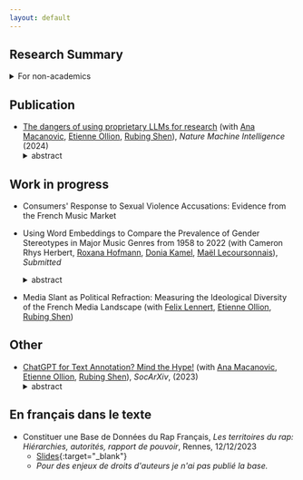```yaml
---
layout: default
---
```


## Research Summary
<details class="space-after">
<summary>For non-academics </summary><br>
In my PhD I have been working on the media conducting both applied and methodological research. <br><br>

My main research project is concerned with how consumers have been reacting to major sexual violence accusations in the French music market. Using detailed market data of streaming consumption in France for 8 years, I am using causal inference methods to identify whether consumers turn away from artists following major scandals. To retrieve major scandals and control for consumers awareness of the latter, I have developed a <em>bottom-up</em> approach retrieving artists' presence on the internet and combining these information with automated information retrieval methods. <br><br>

I have also been working on the French national press, looking at how media biases have evolved over the past 20 years. In this project I am using natural language processing methods and language models to develop a fine-grained measure of news slanting. <br><br> 

Finally, I am very much interested in recent advances in natural language processing and language models. I am conducting a thorough scientific watch both on the methodological evolutions and the use of these methods in social sciences. I have already written a short comment on the latter (see below) and am co-organizing the CREST <a href="https://www.css.cnrs.fr/nlp-social-sciences-seminar-program/">NLP & Social Sciences seminar</a>.  
</details>


## Publication

- [The dangers of using proprietary LLMs for research](https://rdcu.be/dwdJE) (with [Ana Macanovic](https://amacanovic.github.io/), [Etienne Ollion](https://ollion.cnrs.fr/), [Rubing Shen](https://medialab.sciencespo.fr/equipe/rubing-shen/)), *Nature Machine Intelligence* (2024)
    <details class="space-after">
    <summary>abstract</summary>
    <p><em>In this comment we critically discuss the usage of ChatGPT and the likes to conduct social science research. We put forth 3 matter of concerns, namely the lack of reproducibility of the results obtained, the issue of potentially sharing sensitive data to the companies running the models and finally the bias towards English that such models reinforce.</em></p>
    </details>

## Work in progress

- Consumers' Response to Sexual Violence Accusations: Evidence from the French Music Market

- Using Word Embeddings to Compare the Prevalence of Gender Stereotypes in Major Music Genres from 1958 to 2022 (with Cameron Rhys Herbert, [Roxana Hofmann](https://www.linkedin.com/in/roxana-hofmann-a0b135222/?originalSubdomain=uk), [Donia Kamel](https://www.doniakamel.com/home), [Maël Lecoursonnais](https://maellecoursonnais.github.io/)), *Submitted*
    <details class="space-after">
    <summary>abstract</summary>
    <p><em>This paper presents a content analysis of gender stereotypes in popular song lyrics using word embeddings. We begin by explaining how we curated a novel data set comprising lyrics from popular songs in the US over the past 70 years. We then explain word embeddings, detailing their nature and application to our lyric corpus. Subsequently, we apply embeddings to explore the prevalence of gender stereotypes across major music genres and to test the frequently voiced belief that certain genres, specifically hip hop, make significantly greater use of gender stereotypes than other genres. Our findings showed that while all genres exhibited stereotyping of men and women, the specific content of these stereotypes varied significantly by genre, often in surprising ways, such as that gender stereotypes in hip hop, often perceived as being distinctly sexist, were rarely stronger in hip hop than in other genres. Finally, we reflect on the strengths and limitations of using word embeddings to study music lyrics and provide suggestions for their best application to social science questions.</em></p>
    </details>

- Media Slant as Political Refraction: Measuring the Ideological Diversity of the French Media Landscape (with [Felix Lennert](https://felix-lennert.netlify.app/), [Etienne Ollion](https://ollion.cnrs.fr/), [Rubing Shen](https://medialab.sciencespo.fr/equipe/rubing-shen/))


## Other

- [ChatGPT for Text Annotation? Mind the Hype!](https://doi.org/10.31235/osf.io/x58kn) (with [Ana Macanovic](https://amacanovic.github.io/), [Etienne Ollion](https://ollion.cnrs.fr/), [Rubing Shen](https://medialab.sciencespo.fr/equipe/rubing-shen/)), *SocArXiv*, (2023)
    <details class="space-after">
    <summary>abstract</summary>
    <p><em>In the past months, researchers have enthusiastically discussed the relevance of zero- or few-shot classifiers like ChatGPT for text annotation. Should these models prove to be performant, they would open up new continents for research, and beyond. To assess the merits and limits of this approach, we conducted a systematic literature review. Reading all the articles doing zero or few-shot text annotation in the human and social sciences, we found that these few- shot learners offer enticing, yet mixed results on text annotation tasks. The performance scores can vary widely, with some being average and some being very low. Besides, zero or few-shot models are often outperformed by models fine-tuned with human annotations. Our findings thus suggest that, to date, the evidence about their effectiveness remains partial, but also that their use raises several important questions about the reproducibility of results, about privacy and copyright issues, and about the primacy of the English language. While we definitely believe that there are numerous ways to harness this powerful technology productively, we also need to harness it without falling for the hype.</em></p></details>


## En français dans le texte

- Constituer une Base de Données du Rap Français, *Les territoires du rap: Hiérarchies, autorités, rapport de pouvoir*, Rennes, 12/12/2023
    - [Slides](/assets/pdf/20231212.bdd_rap.pdf){:target="_blank"}
    - *Pour des enjeux de droits d'auteurs je n'ai pas publié la base.*
